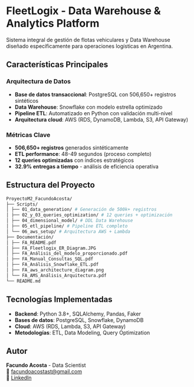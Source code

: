 # FleetLogix - Data Warehouse & Analytics Platform

Sistema integral de gestión de flotas vehiculares y Data Warehouse diseñado específicamente para operaciones logísticas en Argentina.

## Características Principales

### Arquitectura de Datos
- **Base de datos transaccional**: PostgreSQL con 506,650+ registros sintéticos
- **Data Warehouse**: Snowflake con modelo estrella optimizado
- **Pipeline ETL**: Automatizado en Python con validación multi-nivel
- **Arquitectura cloud**: AWS (RDS, DynamoDB, Lambda, S3, API Gateway)

### Métricas Clave
- **506,650+ registros** generados sintéticamente
- **ETL performance**: 48-49 segundos (proceso completo)
- **12 queries optimizadas** con índices estratégicos
- **32.9% entregas a tiempo** - análisis de eficiencia operativa

## Estructura del Proyecto
```bash
ProyectoM2_FacundoAcosta/
├── Scripts/
│ ├── 01_data_generation/ # Generación de 500k+ registros
│ ├── 02_y_03_queries_optimization/ # 12 queries + optimización
│ ├── 04_dimensional_model/ # DDL Data Warehouse
│ ├── 05_etl_pipeline/ # Pipeline ETL completo
│ └── 06_aws_setup/ # Arquitectura AWS + Lambda
├── Documentación/
│ ├── FA_README.pdf
│ ├── FA_Fleetlogix_ER_Diagram.JPG
│ ├── FA_Análisis_del_modelo_proporcionado.pdf
│ ├── FA_Manual_Consultas_SQL.pdf
│ ├── FA_Análisis_Snowflake_ETL.pdf
│ ├── FA_aws_architecture_diagram.png
│ └── FA_AMS_Análisis_Arquitectura.pdf
└── README.md
```


## Tecnologías Implementadas

- **Backend**: Python 3.8+, SQLAlchemy, Pandas, Faker
- **Bases de datos**: PostgreSQL, Snowflake, DynamoDB
- **Cloud**: AWS (RDS, Lambda, S3, API Gateway)
- **Metodologías**: ETL, Data Modeling, Query Optimization

## Autor

**Facundo Acosta** - Data Scientist  
📧 facundoacostast@gmail.com  
💼 [LinkedIn](https://linkedin.com/in/facundo-acosta-marketing/)
